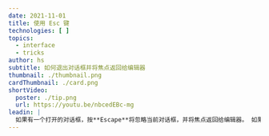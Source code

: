 ```yaml
---
date: 2021-11-01
title: 使用 Esc 键
technologies: [ ]
topics:
  - interface
  - tricks
author: hs
subtitle: 如何退出对话框并将焦点返回给编辑器
thumbnail: ./thumbnail.png
cardThumbnail: ./card.png
shortVideo:
  poster: ./tip.png
  url: https://youtu.be/nbcedEBc-mg
leadin: |
  如果有一个打开的对话框，按**Escape**将忽略当前对话框，并将焦点返回给编辑器。 如果您打开的是工具窗口（如项目窗口，然后按**Escape**），IntelliJ IDEA 将将焦点返回给编辑器，但项目工具窗口会保持打开的状态。
---
```


